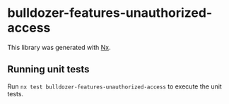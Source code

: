 # bulldozer-features-unauthorized-access

This library was generated with [Nx](https://nx.dev).

## Running unit tests

Run `nx test bulldozer-features-unauthorized-access` to execute the unit tests.
